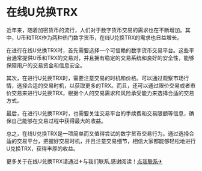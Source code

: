 # 在线U兑换TRX

近年来，随着加密货币的流行，人们对于数字货币交易的需求也在不断增加。其中，U币和TRX作为两种热门数字货币，在线U兑换TRX的需求也日益增长。

在进行在线U兑换TRX时，首先需要选择一个可信赖的数字货币交易平台。这些平台通常提供U币和TRX的交易对，并且拥有稳定的交易系统和良好的安全性，能够保障用户的交易资金和信息安全。

其次，在进行U兑换TRX时，需要注意交易的时机和价格。可以通过观察市场行情，选择合适的交易时机，以获取更多的TRX。而且，还可以通过限价交易或者市价交易来进行U兑换TRX，根据个人的交易需求和风险承受能力来选择合适的交易方式。

最后，在进行U兑换TRX时，也需要关注交易平台的手续费和交易限额等信息，确保自己能够在交易过程中获得最大的收益。

总之，在线U兑换TRX是一项简单而又值得尝试的数字货币交易行为。通过选择合适的交易平台，把握好交易时机，并且注意交易细节，相信大家都能够轻松地进行U兑换TRX，获得丰厚的收益。

更多关于在线U兑换TRX请通过✈与我们联系,感谢阅读！[点我联系✈](https://www.G208.com)